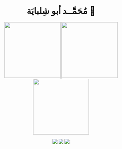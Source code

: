 <h1 align="center">
  <b> مُحَمَّــد أبو شِلبايَة 👋</b>
</h1>


<!-- 
<h1 align="center">
  <b>Github Statistics</b>
</h1>
 -->
<p align="center">
<a href="https://github.com/mabushelbaia">
  <img height="180em" src="https://github-readme-stats.vercel.app/api?username=mabushelbaia&show_icons=true&include_all_commits=true&bg_color=00000000&theme=vue&#gh-light-mode-only&hide_border=true&cache_seconds=12412"/>
  <img height="180em" src="https://github-readme-stats.vercel.app/api?username=mabushelbaia&show_icons=true&include_all_commits=true&bg_color=00000000&hide_border=true&cache_seconds=12412#gh-dark-mode-only"/>
  <img height="180em" src="https://github-readme-stats.vercel.app/api/top-langs/?username=mabushelbaia&layout=compact&langs_count=10&bg_color=00000000&hide_border=true&cache_seconds=7211222&exclude_repo=TM4C123G"/>
</a>
</p>
<div id="badges" align="center">
    <img src="https://img.shields.io/github/followers/mabushelbaia?logo=github"/>
    <img src="https://img.shields.io/github/stars/mabushelbaia"/>
    <img src="https://komarev.com/ghpvc/?username=mabushelbaia">
</div>

